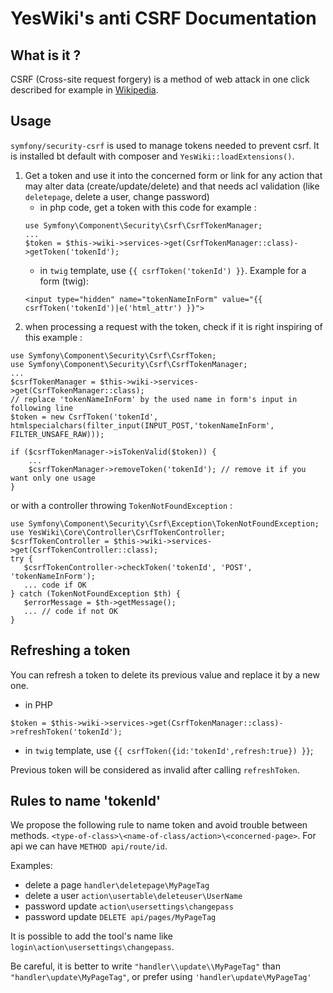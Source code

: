 # YesWiki's anti CSRF Documentation 

## What is it ?

CSRF (Cross-site request forgery) is a method of web attack in one click described for example in [Wikipedia](https://en.wikipedia.org/wiki/Cross-site_request_forgery).

## Usage

`symfony/security-csrf` is used to manage tokens needed to prevent csrf. It is installed bt default with composer and `YesWiki::loadExtensions()`.

 1. Get a token and use it into the concerned form or link for any action that may alter data (create/update/delete) and that needs acl validation (like `deletepage`, delete a user, change password)
    - in php code, get a token with this code for example :
    ```
    use Symfony\Component\Security\Csrf\CsrfTokenManager;
    ...
    $token = $this->wiki->services->get(CsrfTokenManager::class)->getToken('tokenId');
    ```
    - in `twig` template, use `{{ csrfToken('tokenId') }}`. Example for a form (twig):
    ```
    <input type="hidden" name="tokenNameInForm" value="{{ csrfToken('tokenId')|e('html_attr') }}">
    ```
 2. when processing a request with the token, check if it is right inspiring of this example :
   ```
   use Symfony\Component\Security\Csrf\CsrfToken;
   use Symfony\Component\Security\Csrf\CsrfTokenManager;
   ...
   $csrfTokenManager = $this->wiki->services->get(CsrfTokenManager::class);
   // replace 'tokenNameInForm' by the used name in form's input in following line
   $token = new CsrfToken('tokenId', htmlspecialchars(filter_input(INPUT_POST,'tokenNameInForm', FILTER_UNSAFE_RAW)));

   if ($csrfTokenManager->isTokenValid($token)) {
       ...
       $csrfTokenManager->removeToken('tokenId'); // remove it if you want only one usage
   }
   ```

   or with a controller throwing `TokenNotFoundException` :
   ```
   use Symfony\Component\Security\Csrf\Exception\TokenNotFoundException;
   use YesWiki\Core\Controller\CsrfTokenController;
   $csrfTokenController = $this->wiki->services->get(CsrfTokenController::class);
   try {
      $csrfTokenController->checkToken('tokenId', 'POST', 'tokenNameInForm');
      ... code if OK
   } catch (TokenNotFoundException $th) {
      $errorMessage = $th->getMessage();
      ... // code if not OK
   }
   ```

## Refreshing a token

You can refresh a token to delete its previous value and replace it by a new one.
 - in PHP
```
$token = $this->wiki->services->get(CsrfTokenManager::class)->refreshToken('tokenId');
```
 -  in `twig` template, use `{{ csrfToken({id:'tokenId',refresh:true}) }}`;

Previous token will be considered as invalid after calling `refreshToken`.

## Rules to name 'tokenId'

We propose the following rule to name token and avoid trouble between methods.
`<type-of-class>\<name-of-class/action>\<concerned-page>`.
For api we can have
`METHOD api/route/id`.

Examples:
 - delete a page `handler\deletepage\MyPageTag`
 - delete a user `action\usertable\deleteuser\UserName`
 - password update `action\usersettings\changepass`
 - password update `DELETE api/pages/MyPageTag`

It is possible to add the tool's name like `login\action\usersettings\changepass`.

Be careful, it is better to write `"handler\\update\\MyPageTag"` than `"handler\update\MyPageTag"`, or prefer using `'handler\update\MyPageTag'`

